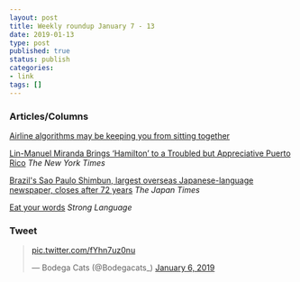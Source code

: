 ```yaml
---
layout: post
title: Weekly roundup January 7 - 13
date: 2019-01-13
type: post
published: true
status: publish
categories:
- link
tags: []
---
```


### Articles/Columns

[Airline algorithms may be keeping you from sitting together](https://www.cbc.ca/radio/spark/spark-421-1.4973383/airline-algorithms-may-be-keeping-you-from-sitting-together-1.4973387 "Airline algorithms may be keeping you from sitting together")

[Lin-Manuel Miranda Brings ‘Hamilton’ to a Troubled but Appreciative Puerto Rico](https://www.nytimes.com/2019/01/12/theater/hamilton-puerto-rico-lin-manuel-miranda.html "Lin-Manuel Miranda Brings ‘Hamilton’ to a Troubled but Appreciative Puerto Rico. By Michael Paulson and Charo Henríquez") *The New York Times*

[Brazil's Sao Paulo Shimbun, largest overseas Japanese-language newspaper, closes after 72 years](https://www.japantimes.co.jp/news/2019/01/07/national/iconic-japanese-newspaper-brazil-closes-72-years/#.XDuGhi0ZPEY "Brazil's Sao Paulo Shimbun, largest overseas Japanese-language newspaper, closes after 72 years. By Victor Caivano") *The Japan Times*

[Eat your words](https://stronglang.wordpress.com/2019/01/06/eat-your-words/ "Eat your words. By Iva Cheung") *Strong Language*

### Tweet
<blockquote class="twitter-tweet" data-lang="en"><p lang="und" dir="ltr"><a href="https://t.co/fYhn7uz0nu">pic.twitter.com/fYhn7uz0nu</a></p>&mdash; Bodega Cats (@Bodegacats_) <a href="https://twitter.com/Bodegacats_/status/1081704357907910656?ref_src=twsrc%5Etfw">January 6, 2019</a></blockquote> <script async src="https://platform.twitter.com/widgets.js" charset="utf-8"></script> 
